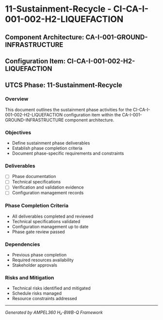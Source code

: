 # 11-Sustainment-Recycle - CI-CA-I-001-002-H2-LIQUEFACTION

## Component Architecture: CA-I-001-GROUND-INFRASTRUCTURE
## Configuration Item: CI-CA-I-001-002-H2-LIQUEFACTION
## UTCS Phase: 11-Sustainment-Recycle

### Overview
This document outlines the sustainment phase activities for the CI-CA-I-001-002-H2-LIQUEFACTION configuration item within the CA-I-001-GROUND-INFRASTRUCTURE component architecture.

### Objectives
- Define sustainment phase deliverables
- Establish phase completion criteria
- Document phase-specific requirements and constraints

### Deliverables
- [ ] Phase documentation
- [ ] Technical specifications
- [ ] Verification and validation evidence
- [ ] Configuration management records

### Phase Completion Criteria
- All deliverables completed and reviewed
- Technical specifications validated
- Configuration management up to date
- Phase gate review passed

### Dependencies
- Previous phase completion
- Required resources availability
- Stakeholder approvals

### Risks and Mitigation
- Technical risks identified and mitigated
- Schedule risks managed
- Resource constraints addressed

---
*Generated by AMPEL360 H₂-BWB-Q Framework*
